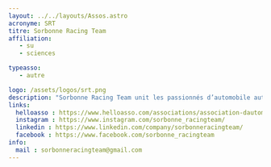 ```yaml
---
layout: ../../layouts/Assos.astro
acronyme: SRT
titre: Sorbonne Racing Team
affiliation: 
   - su
   - sciences

typeasso: 
   - autre

logo: /assets/logos/srt.png
description: "Sorbonne Racing Team unit les passionnés d’automobile autour d’événements conviviaux. Son objectif principal est de proposer des projets ambitieux comme la participation à la Formula Student, offrant une expérience unique."
links:
  helloasso : https://www.helloasso.com/associations/association-dautomobile-et-de-sport-mecanique-de-sorbonne-universite/adhesions/adhesions-2024-2025
  instagram : https://www.instagram.com/sorbonne_racingteam/
  linkedin : https://www.linkedin.com/company/sorbonneracingteam/
  facebook : https://www.facebook.com/sorbonne_racingteam
info:
  mail : sorbonneracingteam@gmail.com
---
```


